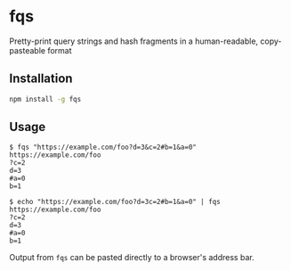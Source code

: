 # fqs

Pretty-print query strings and hash fragments in a human-readable, copy-pasteable format

## Installation

```sh
npm install -g fqs
```

## Usage

```
$ fqs "https://example.com/foo?d=3&c=2#b=1&a=0"
https://example.com/foo
?c=2
d=3
#a=0
b=1
```

```
$ echo "https://example.com/foo?d=3c=2#b=1&a=0" | fqs
https://example.com/foo
?c=2
d=3
#a=0
b=1
```

Output from `fqs` can be pasted directly to a browser's address bar.
